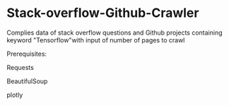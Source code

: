 # Stack-overflow-Github-Crawler
Complies data of stack overflow questions and Github projects containing keyword "Tensorflow"with input of number of pages to crawl

Prerequisites: 

Requests 

BeautifulSoup

plotly
